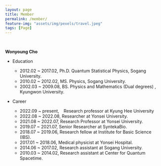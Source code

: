 ```yaml
---
layout: page
title: Member
permalink: /member/
feature-img: "assets/img/pexels/travel.jpeg"
tags: [Page]
---
```


<br>

**Wonyoung Cho**

- Education
  - 2012.02 ~ 2017.02, Ph.D. Quantum Statistical Physics, Sogang University.
  - 2010.02 ~ 2012.02, MS. Physics, Sogang University.
  - 2002.03 ~ 2009.08, BS. Physics and Mathematics (Dual degrees) , Kyungwon University.


- Career
  - 2022.09 ~ present, &ensp; Research professor at Kyung Hee University
  - 2022.08 ~ 2022.08, Researcher at Yonsei University.
  - 2021.08 ~ 2022.07, Research Professor at Yonsei University.
  - 2019.07 ~ 2021.07, Senior Researcher at SyntekaBio.
  - 2018.07 ~ 2019.06, Research fellow at Institute for Basic Science (IBS).
  - 2017.01 ~ 2018.06, Medical physicist at Yonsei Hospital.
  - 2014.06 ~ 2017.02, Research assistant at Sogang University.
  - 2010.03 ~ 2014.02, Research assistant at Center for Quantum Spacetime.
